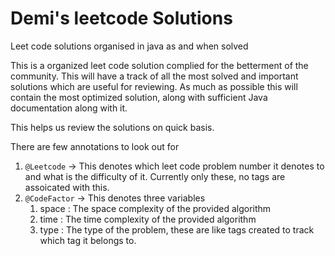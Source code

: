 # Demi's leetcode Solutions
Leet code solutions organised in java as and when solved

This is a organized leet code solution complied for the betterment of the community.
This will have a track of all the most solved and important solutions which are useful for reviewing.
As much as possible this will contain the most optimized solution, along with sufficient Java documentation along with it.

This helps us review the solutions on quick basis.

There are few annotations to look out for
1. `@Leetcode` -> This denotes which leet code problem number it denotes to and what is the difficulty of it. Currently only these, no tags are assoicated with this.
2. `@CodeFactor` -> This denotes three variables
    1. space : The space complexity of the provided algorithm
    2. time  : The time complexity of the provided algorithm
    3. type  : The type of the problem, these are like tags created to track which tag it belongs to.
